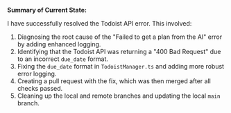 **Summary of Current State:**

I have successfully resolved the Todoist API error. This involved:

1.  Diagnosing the root cause of the "Failed to get a plan from the AI" error by adding enhanced logging.
2.  Identifying that the Todoist API was returning a "400 Bad Request" due to an incorrect `due_date` format.
3.  Fixing the `due_date` format in `TodoistManager.ts` and adding more robust error logging.
4.  Creating a pull request with the fix, which was then merged after all checks passed.
5.  Cleaning up the local and remote branches and updating the local `main` branch.